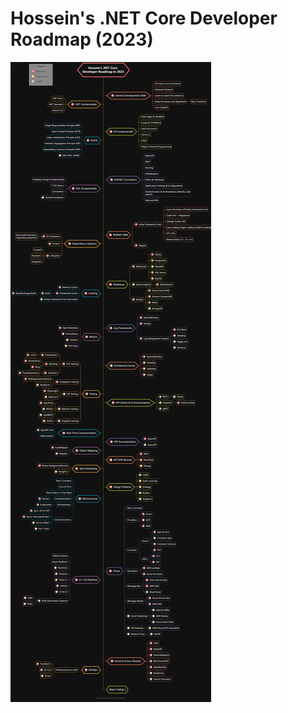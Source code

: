 # Hossein's .NET Core Developer Roadmap (2023)

![roadmap](diagrams/dotnetcore-developer-roadmap-2023.png)




